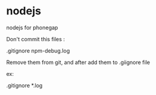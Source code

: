 nodejs
======

nodejs for phonegap

Don't commit this files :

.gitignore
npm-debug.log

Remove them from git, and after add them to .giignore file 

ex:

.gitignore
*.log
